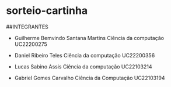 # sorteio-cartinha

##INTEGRANTES

- Guilherme Bemvindo Santana Martins Ciência da computação UC22200275

- Daniel Ribeiro Teles Ciência da computação UC22200356

- Lucas Sabino Assis Ciência da computação UC22103214

- Gabriel Gomes Carvalho Ciência da Computação UC22103194
